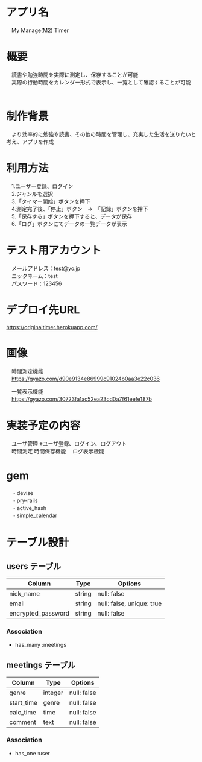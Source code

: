 # アプリ名	
　My Manage(M2) Timer  

# 概要
　読書や勉強時間を実際に測定し、保存することが可能  
　実際の行動時間をカレンダー形式で表示し、一覧として確認することが可能  
　
# 制作背景
　より効率的に勉強や読書、その他の時間を管理し、充実した生活を送りたいと考え、アプリを作成  
 
# 利用方法
　1.ユーザー登録、ログイン  
　2.ジャンルを選択  
　3.「タイマー開始」ボタンを押下  
　4.測定完了後、「停止」ボタン　→　「記録」ボタンを押下  
　5.「保存する」ボタンを押下すると、データが保存  
　6.「ログ」ボタンにてデータの一覧データが表示  

# テスト用アカウント
　メールアドレス：test@yo.jp  
　ニックネーム：test  
　パスワード：123456  

# デプロイ先URL
https://originaltimer.herokuapp.com/

# 画像
　時間測定機能  
　https://gyazo.com/d90e9134e86999c91024b0aa3e22c036
 
　一覧表示機能  
　https://gyazo.com/30723fa1ac52ea23cd0a7f61eefe187b

# 実装予定の内容
　ユーザ管理 ※ユーザ登録、ログイン、ログアウト  
　時間測定 
  時間保存機能
　ログ表示機能  
 
# gem
　・devise  
　・pry-rails  
　・active_hash  
　・simple_calendar  


# テーブル設計

## users テーブル

| Column             | Type    | Options                    |
| ----------         | --------| --------------             |
| nick_name          | string  | null: false                |
| email              | string  | null: false,  unique: true |
| encrypted_password | string  | null: false                |

### Association

- has_many  :meetings

## meetings テーブル

| Column                | Type        | Options         |
| ----------            | --------    | --------------  |
| genre                 | integer     | null: false     |
| start_time            | genre       | null: false     |
| calc_time             | time        | null: false     |
| comment               | text        | null: false     |

### Association

- has_one :user

